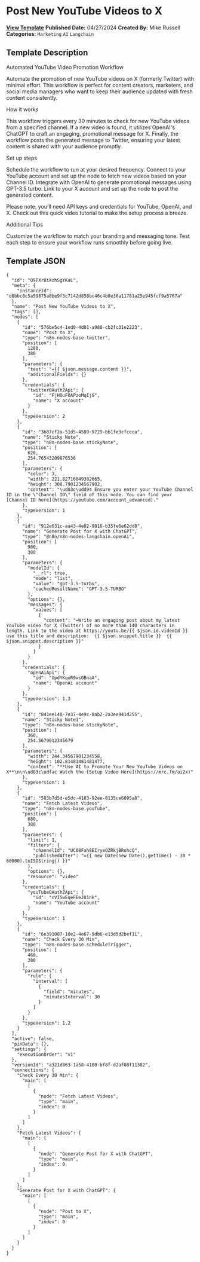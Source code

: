 # Post New YouTube Videos to X

**[View Template](https://n8n.io/workflows/2242-/)**  **Published Date:** 04/27/2024  **Created By:** Mike Russell  **Categories:** `Marketing` `AI` `Langchain`  

## Template Description

Automated YouTube Video Promotion Workflow

Automate the promotion of new YouTube videos on X (formerly Twitter) with minimal effort. This workflow is perfect for content creators, marketers, and social media managers who want to keep their audience updated with fresh content consistently.

How it works

This workflow triggers every 30 minutes to check for new YouTube videos from a specified channel. If a new video is found, it utilizes OpenAI's ChatGPT to craft an engaging, promotional message for X. Finally, the workflow posts the generated message to Twitter, ensuring your latest content is shared with your audience promptly.

Set up steps

Schedule the workflow to run at your desired frequency.
Connect to your YouTube account and set up the node to fetch new videos based on your Channel ID.
Integrate with OpenAI to generate promotional messages using GPT-3.5 turbo.
Link to your X account and set up the node to post the generated content.

Please note, you'll need API keys and credentials for YouTube, OpenAI, and X. Check out this quick video tutorial to make the setup process a breeze.

Additional Tips

Customize the workflow to match your branding and messaging tone.
Test each step to ensure your workflow runs smoothly before going live.


## Template JSON

```
{
  "id": "O9FXr8iXzhSgYKaL",
  "meta": {
    "instanceId": "d8bbc8c5a59875a8be9f3c7142d858bc46c4b8e36a11781a25e945fcf9a5767a"
  },
  "name": "Post New YouTube Videos to X",
  "tags": [],
  "nodes": [
    {
      "id": "576be5c4-1ed0-4d01-a980-cb2fc31e2223",
      "name": "Post to X",
      "type": "n8n-nodes-base.twitter",
      "position": [
        1280,
        380
      ],
      "parameters": {
        "text": "={{ $json.message.content }}",
        "additionalFields": {}
      },
      "credentials": {
        "twitterOAuth2Api": {
          "id": "FjHOuF0APzoMqIjG",
          "name": "X account"
        }
      },
      "typeVersion": 2
    },
    {
      "id": "3b87cf2a-51d5-4589-9729-bb1fe3cfceca",
      "name": "Sticky Note",
      "type": "n8n-nodes-base.stickyNote",
      "position": [
        620,
        254.76543209876536
      ],
      "parameters": {
        "color": 3,
        "width": 221.82716049382665,
        "height": 308.7901234567902,
        "content": "\ud83c\udd94 Ensure you enter your YouTube Channel ID in the \"Channel ID\" field of this node. You can find your [Channel ID here](https://youtube.com/account_advanced)."
      },
      "typeVersion": 1
    },
    {
      "id": "912e631c-aa43-4e02-9816-b35fe6e62dd8",
      "name": "Generate Post for X with ChatGPT",
      "type": "@n8n/n8n-nodes-langchain.openAi",
      "position": [
        900,
        380
      ],
      "parameters": {
        "modelId": {
          "__rl": true,
          "mode": "list",
          "value": "gpt-3.5-turbo",
          "cachedResultName": "GPT-3.5-TURBO"
        },
        "options": {},
        "messages": {
          "values": [
            {
              "content": "=Write an engaging post about my latest YouTube video for X (Twitter) of no more than 140 characters in length. Link to the video at https://youtu.be/{{ $json.id.videoId }} use this title and description:  {{ $json.snippet.title }}  {{ $json.snippet.description }}"
            }
          ]
        }
      },
      "credentials": {
        "openAiApi": {
          "id": "UpdYKqoR9wsGBnaA",
          "name": "OpenAi account"
        }
      },
      "typeVersion": 1.3
    },
    {
      "id": "841ee140-7e37-4e9c-8ab2-2a3ee941d255",
      "name": "Sticky Note1",
      "type": "n8n-nodes-base.stickyNote",
      "position": [
        360,
        254.5679012345679
      ],
      "parameters": {
        "width": 244.34567901234558,
        "height": 102.81481481481477,
        "content": "**Use AI to Promote Your New YouTube Videos on X**\n\n\ud83c\udfac Watch the [Setup Video Here](https://mrc.fm/ai2x)"
      },
      "typeVersion": 1
    },
    {
      "id": "583b7d5d-e5dc-4183-92ee-8135ce6095a8",
      "name": "Fetch Latest Videos",
      "type": "n8n-nodes-base.youTube",
      "position": [
        680,
        380
      ],
      "parameters": {
        "limit": 1,
        "filters": {
          "channelId": "UC08Fah8EIryeOZRkjBRohcQ",
          "publishedAfter": "={{ new Date(new Date().getTime() - 30 * 60000).toISOString() }}"
        },
        "options": {},
        "resource": "video"
      },
      "credentials": {
        "youTubeOAuth2Api": {
          "id": "cVI5wEqeFEeJ81nk",
          "name": "YouTube account"
        }
      },
      "typeVersion": 1
    },
    {
      "id": "6e391007-10e2-4e67-9db6-e13d5d2bef11",
      "name": "Check Every 30 Min",
      "type": "n8n-nodes-base.scheduleTrigger",
      "position": [
        460,
        380
      ],
      "parameters": {
        "rule": {
          "interval": [
            {
              "field": "minutes",
              "minutesInterval": 30
            }
          ]
        }
      },
      "typeVersion": 1.2
    }
  ],
  "active": false,
  "pinData": {},
  "settings": {
    "executionOrder": "v1"
  },
  "versionId": "a321d863-1a58-4100-bf8f-d2af08f11382",
  "connections": {
    "Check Every 30 Min": {
      "main": [
        [
          {
            "node": "Fetch Latest Videos",
            "type": "main",
            "index": 0
          }
        ]
      ]
    },
    "Fetch Latest Videos": {
      "main": [
        [
          {
            "node": "Generate Post for X with ChatGPT",
            "type": "main",
            "index": 0
          }
        ]
      ]
    },
    "Generate Post for X with ChatGPT": {
      "main": [
        [
          {
            "node": "Post to X",
            "type": "main",
            "index": 0
          }
        ]
      ]
    }
  }
}
```
